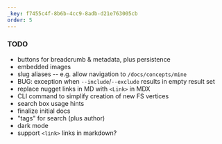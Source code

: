 ```yaml
---
_key: f7455c4f-8b6b-4cc9-8adb-d21e763005cb
order: 5
---
```


### TODO

* buttons for breadcrumb & metadata, plus persistence
* embedded images
* slug aliases -- e.g. allow navigation to `/docs/concepts/mine`
* BUG: exception when `--include`/`--exclude` results in empty result set
* replace nugget links in MD with `<Link>` in MDX
* CLI command to simplify creation of new FS vertices
* search box usage hints
* finalize initial docs
* "tags" for search (plus author)
* dark mode
* support `<link>` links in markdown?

